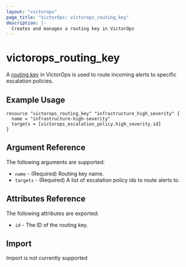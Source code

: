 ```yaml
---
layout: "victorops"
page_title: "VictorOps: victorops_routing_key"
description: |-
  Creates and manages a routing key in VictorOps
---
```


# victorops\_routing\_key

A [routing key](https://portal.victorops.com/public/api-docs.html#!/Routing32Keys/get_api_public_v1_org_routing_keys) in VictorOps is used to route incoming alerts to specific escalation policies.

## Example Usage

```hcl
resource "victorops_routing_key" "infrastructure_high_severity" {
  name = "infrastructure-high-severity"
  targets = [victorops_escalation_policy.high_severity.id]
}
```

## Argument Reference

The following arguments are supported:

* `name` - (Required) Routing key name.
* `targets` - (Required) A list of escalation policy ids to route alerts to.

## Attributes Reference

The following attributes are exported:

* `id` - The ID of the routing key.

## Import

Import is not currently supported
